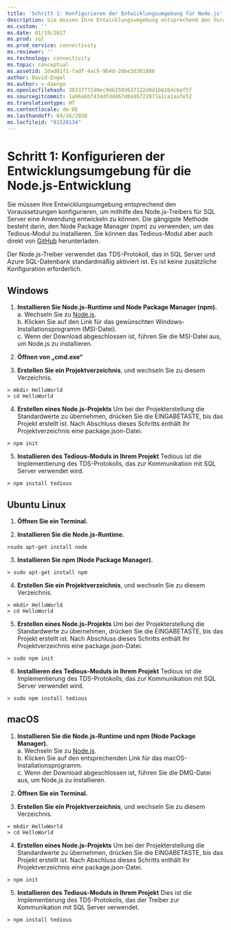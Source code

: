 ```yaml
---
title: 'Schritt 1: Konfigurieren der Entwicklungsumgebung für Node.js'
description: Sie müssen Ihre Entwicklungsumgebung entsprechend den Voraussetzungen konfigurieren, um mithilfe des Node.js-Treibers für SQL Server eine Anwendung entwickeln zu können.
ms.custom: ''
ms.date: 01/19/2017
ms.prod: sql
ms.prod_service: connectivity
ms.reviewer: ''
ms.technology: connectivity
ms.topic: conceptual
ms.assetid: 2dad01f1-fadf-4ac9-9b4d-26be3d301886
author: David-Engel
ms.author: v-daenge
ms.openlocfilehash: 38337772d9ec9db2503637122d0d1b616dc6ef5f
ms.sourcegitcommit: 1a96abbf434dfdd467d0a9b722071a1ca1aafe52
ms.translationtype: HT
ms.contentlocale: de-DE
ms.lasthandoff: 04/16/2020
ms.locfileid: "81528134"
---
```

# <a name="step-1--configure-development-environment-for-nodejs-development"></a>Schritt 1:  Konfigurieren der Entwicklungsumgebung für die Node.js-Entwicklung
Sie müssen Ihre Entwicklungsumgebung entsprechend den Voraussetzungen konfigurieren, um mithilfe des Node.js-Treibers für SQL Server eine Anwendung entwickeln zu können.  Die gängigste Methode besteht darin, den Node Package Manager (npm) zu verwenden, um das Tedious-Modul zu installieren. Sie können das Tedious-Modul aber auch direkt von [GitHub](https://github.com/pekim/tedious) herunterladen.  
  
Der Node.js-Treiber verwendet das TDS-Protokoll, das in SQL Server und Azure SQL-Datenbank standardmäßig aktiviert ist.  Es ist keine zusätzliche Konfiguration erforderlich.  
  
## <a name="windows"></a>Windows  
  
1. **Installieren Sie Node.js-Runtime und Node Package Manager (npm).**  
a. Wechseln Sie zu [Node.js](https://nodejs.org/en/download/).  
b. Klicken Sie auf den Link für das gewünschten Windows-Installationsprogramm (MSI-Datei).   
c. Wenn der Download abgeschlossen ist, führen Sie die MSI-Datei aus, um Node.js zu installieren.  
  
2. **Öffnen von „cmd.exe“**  
  
3. **Erstellen Sie ein Projektverzeichnis**, und wechseln Sie zu diesem Verzeichnis.    
```  
> mkdir HelloWorld  
> cd HelloWorld  
```  
4. **Erstellen eines Node.js-Projekts**  Um bei der Projekterstellung die Standardwerte zu übernehmen, drücken Sie die EINGABETASTE, bis das Projekt erstellt ist. Nach Abschluss dieses Schritts enthält Ihr Projektverzeichnis eine package.json-Datei.  
```  
> npm init  
```  
  
5. **Installieren des Tedious-Moduls in Ihrem Projekt**  Tedious ist die Implementierung des TDS-Protokolls, das zur Kommunikation mit SQL Server verwendet wird.  
```  
> npm install tedious  
```  
  
## <a name="ubuntu-linux"></a>Ubuntu Linux  
  
1.  **Öffnen Sie ein Terminal.**  
  
2. **Installieren Sie die Node.js-Runtime.**  
```  
>sudo apt-get install node  
```  
3. **Installieren Sie npm (Node Package Manager).**  
```  
> sudo apt-get install npm  
```  
4. **Erstellen Sie ein Projektverzeichnis**, und wechseln Sie zu diesem Verzeichnis.    
```  
> mkdir HelloWorld  
> cd HelloWorld  
```  
  
5. **Erstellen eines Node.js-Projekts**  Um bei der Projekterstellung die Standardwerte zu übernehmen, drücken Sie die EINGABETASTE, bis das Projekt erstellt ist. Nach Abschluss dieses Schritts enthält Ihr Projektverzeichnis eine package.json-Datei.  
```  
> sudo npm init  
```  
  
6. **Installieren des Tedious-Moduls in Ihrem Projekt**  Tedious ist die Implementierung des TDS-Protokolls, das zur Kommunikation mit SQL Server verwendet wird.  
```  
> sudo npm install tedious  
```  
  
## <a name="macos"></a>macOS  
  
1. **Installieren Sie die Node.js-Runtime und npm (Node Package Manager).**  
a. Wechseln Sie zu [Node.js](https://nodejs.org/en/download/).  
b. Klicken Sie auf den entsprechenden Link für das macOS-Installationsprogramm.  
c. Wenn der Download abgeschlossen ist, führen Sie die DMG-Datei aus, um Node.js zu installieren.  
  
2. **Öffnen Sie ein Terminal.**  
  
3. **Erstellen Sie ein Projektverzeichnis**, und wechseln Sie zu diesem Verzeichnis.    
```  
> mkdir HelloWorld  
> cd HelloWorld  
```  
  
4. **Erstellen eines Node.js-Projekts**  Um bei der Projekterstellung die Standardwerte zu übernehmen, drücken Sie die EINGABETASTE, bis das Projekt erstellt ist. Nach Abschluss dieses Schritts enthält Ihr Projektverzeichnis eine package.json-Datei.  
```  
> npm init  
```  
  
5. **Installieren des Tedious-Moduls in Ihrem Projekt**  Dies ist die Implementierung des TDS-Protokolls, das der Treiber zur Kommunikation mit SQL Server verwendet.  
```  
> npm install tedious  
```  

